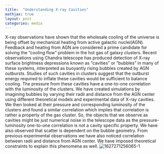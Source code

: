 ```yaml
---
title:  "Understanding X-ray Cavities"
mathjax: true
layout: post
categories: media
---
```

X-ray observations have shown that the wholesale cooling of the universe is
being offset by mechanical heating from active galactic nuclei(AGN).
Feedback and heating from AGN are considered a prime candidate for solving
the “cooling flow” problem in the hot gas of galaxy clusters. Recent
observations using Chandra telescope has produced detection of X-ray surface
brightness depressions known as “cavities” or “bubbles” in many of these
systems, interpreted as buoyantly rising bubbles created by AGN outbursts.
Studies of such cavities in clusters suggest that the outburst energy required to
inflate these cavities would be sufficient to balance cooling. The pressure from
these cavities have a one-to-one correlation with the luminosity of the clusters.
We have created simulations by imagining bubbles by varying their radii and
distance from the AGN center using different theoretical models and
experimental data of X-ray cavities. We then looked at their pressure and
corresponding luminosity of the clusters and found a similar correlation which
implies that correlation is rather a property of the gas cluster. So, the objects
that we observe as cavities might be just numerical noise in the telescope data
as the pressure-luminosity one-to-one correlation is not a cavity specific
property. We have also observed that scatter is dependent on the bubble
geometry. From previous experimental observations we have also noticed
correlation between radii and distance from AGN center. We have imposed
theoretical constraints to explain this phenomena as well.
![1627271256065-1](https://user-images.githubusercontent.com/97810883/207328265-bcf746c1-c3af-4204-b9ed-4cc1b7e63fa0.jpg)
